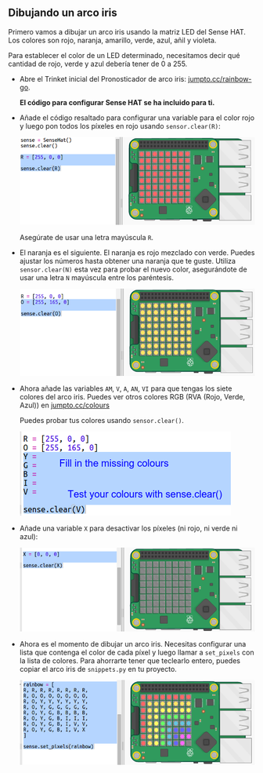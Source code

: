## Dibujando un arco iris

Primero vamos a dibujar un arco iris usando la matriz LED del Sense HAT. Los colores son rojo, naranja, amarillo, verde, azul, añil y violeta.

Para establecer el color de un LED determinado, necesitamos decir qué cantidad de rojo, verde y azul debería tener de 0 a 255.

+ Abre el Trinket inicial del Pronosticador de arco iris: <a href="http://jumpto.cc/rainbow-go" target="_blank">jumpto.cc/rainbow-go</a>.
    
    **El código para configurar Sense HAT se ha incluido para ti.**

+ Añade el código resaltado para configurar una variable para el color rojo y luego pon todos los píxeles en rojo usando `sensor.clear(R)`:
    
    ![captura de pantalla](images/rainbow-red.png)
    
    Asegúrate de usar una letra mayúscula `R`.

+ El naranja es el siguiente. El naranja es rojo mezclado con verde. Puedes ajustar los números hasta obtener una naranja que te guste. Utiliza `sensor.clear(N)` esta vez para probar el nuevo color, asegurándote de usar una letra `N` mayúscula entre los paréntesis.
    
    ![captura de pantalla](images/rainbow-orange.png)

+ Ahora añade las variables `AM`, `V`, `A`, `AN`, `VI` para que tengas los siete colores del arco iris. Puedes ver otros colores RGB (RVA (Rojo, Verde, Azul)) en <a href="http://jumpto.cc/colours" target="_blank">jumpto.cc/colours</a>
    
    Puedes probar tus colores usando `sensor.clear()`.
    
    ![captura de pantalla](images/rainbow-colours.png)

+ Añade una variable `X` para desactivar los píxeles (ni rojo, ni verde ni azul):
    
    ![captura de pantalla](images/rainbow-off.png)

+ Ahora es el momento de dibujar un arco iris. Necesitas configurar una lista que contenga el color de cada píxel y luego llamar a `set_pixels` con la lista de colores. Para ahorrarte tener que teclearlo entero, puedes copiar el arco iris de `snippets.py` en tu proyecto.
    
    ![captura de pantalla](images/rainbow-rainbow.png)
